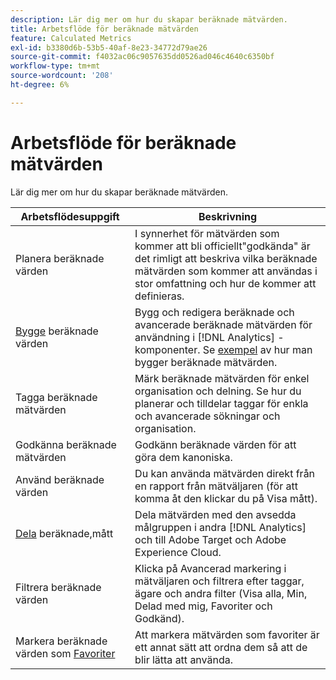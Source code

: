 ```yaml
---
description: Lär dig mer om hur du skapar beräknade mätvärden.
title: Arbetsflöde för beräknade mätvärden
feature: Calculated Metrics
exl-id: b3380d6b-53b5-40af-8e23-34772d79ae26
source-git-commit: f4032ac06c9057635dd0526ad046c4640c6350bf
workflow-type: tm+mt
source-wordcount: '208'
ht-degree: 6%

---
```


# Arbetsflöde för beräknade mätvärden

Lär dig mer om hur du skapar beräknade mätvärden.

| Arbetsflödesuppgift | Beskrivning |
| --- | --- |
| Planera beräknade värden | I synnerhet för mätvärden som kommer att bli officiellt&quot;godkända&quot; är det rimligt att beskriva vilka beräknade mätvärden som kommer att användas i stor omfattning och hur de kommer att definieras. |
| [Bygge](c-build-metrics/cm-build-metrics.md) beräknade värden | Bygg och redigera beräknade och avancerade beräknade mätvärden för användning i [!DNL Analytics] -komponenter.  Se [exempel](c-build-metrics/cm-build-metrics.md) av hur man bygger beräknade mätvärden. |
| [](cm-tagging.md)Tagga beräknade mätvärden | Märk beräknade mätvärden för enkel organisation och delning. Se hur du planerar och tilldelar taggar för enkla och avancerade sökningar och organisation. |
| [](cm-approving.md)Godkänna beräknade mätvärden | Godkänn beräknade värden för att göra dem kanoniska. |
| Använd beräknade värden | Du kan använda mätvärden direkt från en rapport från mätväljaren (för att komma åt den klickar du på Visa mått). |
| [Dela](cm-sharing.md) beräknade,mått | Dela mätvärden med den avsedda målgruppen i andra [!DNL Analytics] och till Adobe Target och Adobe Experience Cloud. |
| Filtrera beräknade värden | Klicka på Avancerad markering i mätväljaren och filtrera efter taggar, ägare och andra filter (Visa alla, Min, Delad med mig, Favoriter och Godkänd). |
| Markera beräknade värden som [Favoriter](cm-finding.md) | Att markera mätvärden som favoriter är ett annat sätt att ordna dem så att de blir lätta att använda. |
